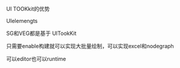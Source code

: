 UI TOOKkit的优势

UIelemengts

SG和VEG都是基于 UITookKit

只需要enable构建就可以实现大批量绘制，可以实现excel和nodegraph

可以editor也可以runtime

